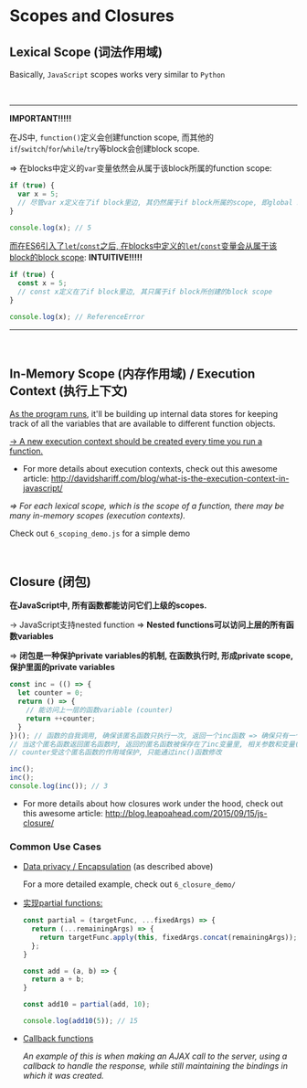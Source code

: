 # Scopes and Closures

## Lexical Scope (词法作用域)

Basically, `JavaScript` scopes works very similar to `Python`

<br>

***

**IMPORTANT!!!!!**

在JS中, `function()`定义会创建function scope, 而其他的`if`/`switch`/`for`/`while`/`try`等block会创建block scope.

=> 在blocks中定义的`var`变量依然会从属于该block所属的function scope:

```javascript
if (true) {
  var x = 5;
  // 尽管var x定义在了if block里边, 其仍然属于if block所属的scope, 即global scope
}

console.log(x); // 5
```

<u>而在ES6引入了`let`/`const`之后, 在blocks中定义的`let`/`const`变量会从属于该block的block scope</u>: **INTUITIVE!!!!!**

```javascript
if (true) {
  const x = 5;
  // const x定义在了if block里边, 其只属于if block所创建的block scope
}

console.log(x); // ReferenceError
```

***

<br>

## In-Memory Scope (内存作用域) / Execution Context (执行上下文)

<u>As the program runs</u>, it'll be building up internal data stores for keeping track of all the variables that are available to different function objects.

<u>-> A new execution context should be created every time you run a function.</u>

* For more details about execution contexts, check out this awesome article: http://davidshariff.com/blog/what-is-the-execution-context-in-javascript/

*=> For each lexical scope, which is the scope of a function, there may be many in-memory scopes (execution contexts).*

Check out `6_scoping_demo.js` for a simple demo

<br>

## Closure (闭包)

**在JavaScript中, 所有函数都能访问它们上级的scopes.**

-> JavaScript支持nested function => **Nested functions可以访问上层的所有函数variables**

=> **闭包是一种保护private variables的机制, 在函数执行时, 形成private scope, 保护里面的private variables**

```javascript
const inc = (() => {
  let counter = 0;
  return () => {
    // 能访问上一层的函数variable (counter)
    return ++counter;
  }
})(); // 函数的自我调用, 确保该匿名函数只执行一次, 返回一个inc函数 => 确保只有一个counter
// 当这个匿名函数返回匿名函数时, 返回的匿名函数被保存在了inc变量里, 相关参数和变量(counter)都保存在这个inc()函数中
// counter受这个匿名函数的作用域保护, 只能通过inc()函数修改

inc();
inc();
console.log(inc()); // 3
```

* For more details about how closures work under the hood, check out this awesome article: http://blog.leapoahead.com/2015/09/15/js-closure/

### Common Use Cases

* <u>Data privacy / Encapsulation</u> (as described above)

  For a more detailed example, check out `6_closure_demo/`

* <u>实现partial functions:</u>

  ```javascript
  const partial = (targetFunc, ...fixedArgs) => {
    return (...remainingArgs) => {
      return targetFunc.apply(this, fixedArgs.concat(remainingArgs));
    };
  }
  
  const add = (a, b) => {
    return a + b;
  }
  
  const add10 = partial(add, 10);
  
  console.log(add10(5)); // 15
  ```

* <u>Callback functions</u>

  *An example of this is when making an AJAX call to the server, using a callback to handle the response, while still maintaining the bindings in which it was created.*

